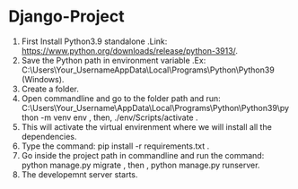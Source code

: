 # Django-Project

1. First Install Python3.9 standalone .Link: https://www.python.org/downloads/release/python-3913/.
2. Save the Python path in environment variable .Ex: C:\Users\Your_UsernameAppData\Local\Programs\Python\Python39 (Windows).
3. Create a folder.
4. Open commandline and go to the folder path and run: C:\Users\Your_Username\AppData\Local\Programs\Python\Python39\python -m venv env , then, ./env/Scripts/activate .
5. This will activate the virtual envirenment where we will install all the dependencies.
6. Type the command: pip install -r requirements.txt .
7. Go inside the project path in commandline and run the command:  python manage.py migrate , then , python manage.py runserver.
8. The developemnt server starts.

